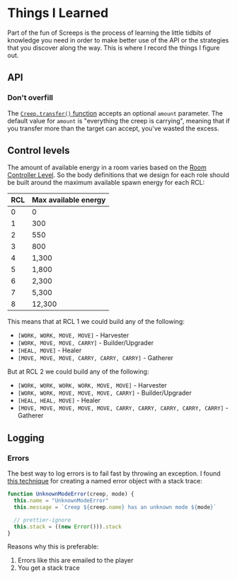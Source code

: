 # Things I Learned

Part of the fun of Screeps is the process of learning the little tidbits of knowledge you need in order to make better use of the API or the strategies that you discover along the way. This is where I record the things I figure out.

## API

### Don't overfill

The [`Creep.transfer()` function](https://docs.screeps.com/api/#Creep.transfer) accepts an optional `amount` parameter. The default value for `amount` is "everything the creep is carrying", meaning that if you transfer more than the target can accept, you've wasted the excess.

## Control levels

The amount of available energy in a room varies based on the [Room Controller Level](https://docs.screeps.com/control.html#Room-Controller-Level). So the body definitions that we design for each role should be built around the maximum available spawn energy for each RCL:

| RCL | Max available energy |
|-----|----------------------|
| 0 | 0 |
| 1 | 300 |
| 2 | 550 |
| 3 | 800 |
| 4 | 1,300 |
| 5 | 1,800 |
| 6 | 2,300 |
| 7 | 5,300 |
| 8 | 12,300 |

This means that at RCL 1 we could build any of the following:

* `[WORK, WORK, MOVE, MOVE]` - Harvester
* `[WORK, MOVE, MOVE, CARRY]` - Builder/Upgrader
* `[HEAL, MOVE]` - Healer
* `[MOVE, MOVE, MOVE, CARRY, CARRY, CARRY]` - Gatherer

But at RCL 2 we could build any of the following:

* `[WORK, WORK, WORK, WORK, MOVE, MOVE]` - Harvester
* `[WORK, WORK, MOVE, MOVE, MOVE, CARRY]` - Builder/Upgrader
* `[HEAL, HEAL, MOVE]` - Healer
* `[MOVE, MOVE, MOVE, MOVE, MOVE, CARRY, CARRY, CARRY, CARRY, CARRY]` - Gatherer

## Logging

### Errors

The best way to log errors is to fail fast by throwing an exception. I found [this technique](https://github.com/screepers/screeps-profiler/blob/4014ef56997d520295a481a28f5cd6acf70042f0/screeps-profiler.js#L7-L11) for creating a named error object with a stack trace:

```javascript
function UnknownModeError(creep, mode) {
  this.name = "UnknownModeError"
  this.message = `Creep ${creep.name} has an unknown mode ${mode}`

  // prettier-ignore
  this.stack = ((new Error())).stack
}
```

Reasons why this is preferable:

1. Errors like this are emailed to the player
1. You get a stack trace
